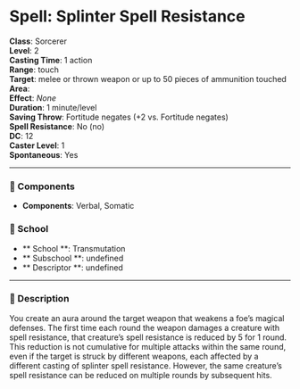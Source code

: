 
# Spell: Splinter Spell Resistance
**Class**: Sorcerer  
**Level**: 2  
**Casting Time**: 1 action  
**Range**: touch  
**Target**: melee or thrown weapon or up to 50 pieces of ammunition touched  
**Area**:   
**Effect**: _None_  
**Duration**: 1 minute/level  
**Saving Throw**: Fortitude negates (+2 vs. Fortitude negates)  
**Spell Resistance**: No (no)  
**DC**: 12  
**Caster Level**: 1  
**Spontaneous**: Yes

---

### 🔮 Components
- **Components**: Verbal, Somatic

### 🏫 School
- ** School **: Transmutation
- ** Subschool **: undefined
- ** Descriptor **: undefined
---

### 📜 Description
You create an aura around the target weapon that weakens a foe’s magical defenses. The first time each round the weapon damages a creature with spell resistance, that creature’s spell resistance is reduced by 5 for 1 round. This reduction is not cumulative for multiple attacks within the same round, even if the target is struck by different weapons, each affected by a different casting of splinter spell resistance. However, the same creature’s spell resistance can be reduced on multiple rounds by subsequent hits.
